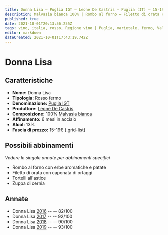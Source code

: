 ```yaml
---
title: Donna Lisa – Puglia IGT – Leone De Castris – Puglia (IT) – 15-19€ – 4★-5★
description: Malvasia bianca 100% | Rombo al forno – Filetto di orata con caponata di ortaggi – Tortelli all'astice – Zuppa di cernia
published: true
date: 2021-10-01T20:13:56.255Z
tags: vino, italia, rosso, Regione vino | Puglia, varietale, fermo, Valutazioni | 5 stelle, Alimento | pasta, Alimento-dettagli | tortelli, Aromatizzazione | all'astice, Malvasia bianca, Prezzi | 15-19€, Rombo al forno, Filetto di orata con caponata di ortaggi, Zuppa di cernia, risotto ostriche ed erbe aromatiche
editor: markdown
dateCreated: 2021-10-01T17:43:19.742Z
---
```


# Donna Lisa

## Caratteristiche
- **Nome:** Donna Lisa
- **Tipologia:** Rosso fermo
- **Denominazione:** [Puglia IGT](/denominazioni/Italia/Puglia/IGT/Puglia)
- **Produttore:** [Leone De Castris](/produttori/Italia/Puglia/Leone-De-Castris) 
- **Composizione:** 100% [Malvasia bianca](/vitigni/Italia/bacca-bianca/Malvasia-bianca)
- **Affinamento:** 6 mesi in acciaio
- **Alcol:** 13%
- **Fascia di prezzo:** 15-19€
{.grid-list}



## Possibili abbinamenti
*Vedere le singole annate per abbinamenti specifici*

- Rombo al forno con erbe aromatiche e patate
- Filetto di orata con caponata di ortaggi
- Tortelli all'astice
- Zuppa di cernia


## Annate
- Donna Lisa [2016](vini/Italia/Puglia/Leone-De-Castris/Malvasia/2016) -- <span class="star-2"></span> -- 82/100
- Donna Lisa [2017](vini/Italia/Puglia/Leone-De-Castris/Malvasia/2017) -- <span class="star-5"></span> -- 92/100
- Donna Lisa [2018](vini/Italia/Puglia/Leone-De-Castris/Malvasia/2018) -- <span class="star-4"></span> -- 90/100
- Donna Lisa [2019](vini/Italia/Puglia/Leone-De-Castris/Malvasia/2019) -- <span class="star-5"></span> -- 93/100

